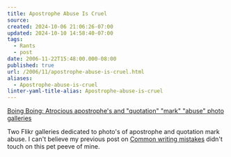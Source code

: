 ```yaml
---
title: Apostrophe Abuse Is Cruel
source: 
created: 2024-10-06 21:06:26-07:00
updated: 2024-10-10 14:58:40-07:00
tags:
  - Rants
  - post
date: 2006-11-22T15:48:00.000-08:00
published: true
url: /2006/11/apostrophe-abuse-is-cruel.html
aliases:
  - Apostrophe-abuse-is-cruel
linter-yaml-title-alias: Apostrophe-abuse-is-cruel
---
```



[Boing Boing: Atrocious apostrophe's and "quotation" "mark" "abuse" photo galleries](http://www.boingboing.net/2006/11/21/atrocious_apostrophe.html "Boing Boing: Atrocious apostrophe's and ")  
  
Two Flikr galleries dedicated to photo's of apostrophe and quotation mark abuse. I can't believe my previous post on [Common writing mistakes](/archives/2005/11/common_writing.html) didn't touch on this pet peeve of mine.
